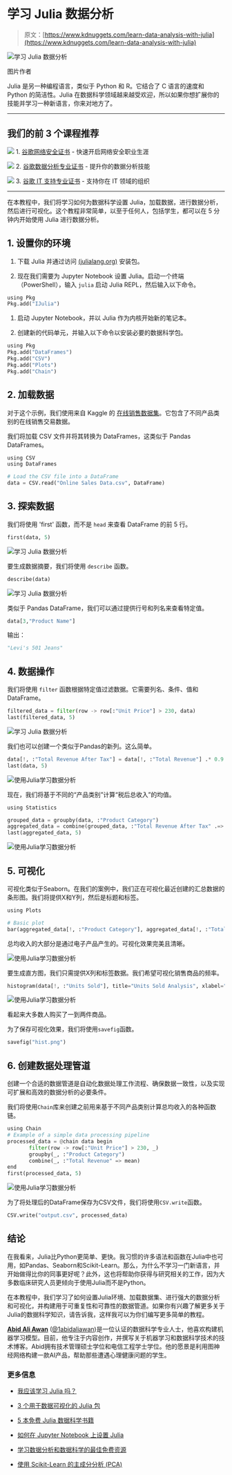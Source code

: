 # 学习 Julia 数据分析

> 原文：[https://www.kdnuggets.com/learn-data-analysis-with-julia](https://www.kdnuggets.com/learn-data-analysis-with-julia)

![学习 Julia 数据分析](../Images/42a5f176adcdb595dfdd19337c9afeda.png)

图片作者

Julia 是另一种编程语言，类似于 Python 和 R。它结合了 C 语言的速度和 Python 的简洁性。Julia 在数据科学领域越来越受欢迎，所以如果你想扩展你的技能并学习一种新语言，你来对地方了。

* * *

## 我们的前 3 个课程推荐

![](../Images/0244c01ba9267c002ef39d4907e0b8fb.png) 1\. [谷歌网络安全证书](https://www.kdnuggets.com/google-cybersecurity) - 快速开启网络安全职业生涯

![](../Images/e225c49c3c91745821c8c0368bf04711.png) 2\. [谷歌数据分析专业证书](https://www.kdnuggets.com/google-data-analytics) - 提升你的数据分析技能

![](../Images/0244c01ba9267c002ef39d4907e0b8fb.png) 3\. [谷歌 IT 支持专业证书](https://www.kdnuggets.com/google-itsupport) - 支持你在 IT 领域的组织

* * *

在本教程中，我们将学习如何为数据科学设置 Julia，加载数据，进行数据分析，然后进行可视化。这个教程非常简单，以至于任何人，包括学生，都可以在 5 分钟内开始使用 Julia 进行数据分析。

## 1\. 设置你的环境

1.  下载 Julia 并通过访问 [(julialang.org)](https://julialang.org/downloads/) 安装包。

1.  现在我们需要为 Jupyter Notebook 设置 Julia。启动一个终端（PowerShell），输入 `julia` 启动 Julia REPL，然后输入以下命令。

```py
using Pkg
Pkg.add("IJulia")
```

1.  启动 Jupyter Notebook，并以 Julia 作为内核开始新的笔记本。

1.  创建新的代码单元，并输入以下命令以安装必要的数据科学包。

```py
using Pkg
Pkg.add("DataFrames")
Pkg.add("CSV")
Pkg.add("Plots")
Pkg.add("Chain")
```

## 2\. 加载数据

对于这个示例，我们使用来自 Kaggle 的 [在线销售数据集](https://www.kaggle.com/datasets/shreyanshverma27/online-sales-dataset-popular-marketplace-data)。它包含了不同产品类别的在线销售交易数据。

我们将加载 CSV 文件并将其转换为 DataFrames，这类似于 Pandas DataFrames。

```py
using CSV
using DataFrames

# Load the CSV file into a DataFrame
data = CSV.read("Online Sales Data.csv", DataFrame)
```

## 3\. 探索数据

我们将使用 'first' 函数，而不是 `head` 来查看 DataFrame 的前 5 行。

```py
first(data, 5)
```

![学习 Julia 数据分析](../Images/6f315580cdadde360102b6b46ee752f4.png)

要生成数据摘要，我们将使用 `describe` 函数。

```py
describe(data)
```

![学习 Julia 数据分析](../Images/1647a3e64e92ca1a4e3cf4a6248624e7.png)

类似于 Pandas DataFrame，我们可以通过提供行号和列名来查看特定值。

```py
data[3,"Product Name"]
```

输出：

```py
"Levi's 501 Jeans"
```

## 4\. 数据操作

我们将使用 `filter` 函数根据特定值过滤数据。它需要列名、条件、值和 DataFrame。

```py
filtered_data = filter(row -> row[:"Unit Price"] > 230, data)
last(filtered_data, 5)
```

![学习 Julia 数据分析](../Images/a7a82ec5ce6ac10c35c9fddf3628f236.png)

我们也可以创建一个类似于Pandas的新列。这么简单。

```py
data[!, :"Total Revenue After Tax"] = data[!, :"Total Revenue"] .* 0.9  
last(data, 5)
```

![使用Julia学习数据分析](../Images/ce2c1d654e9235d734ab3ce5545b1b36.png)

现在，我们将基于不同的“产品类别”计算“税后总收入”的均值。

```py
using Statistics

grouped_data = groupby(data, :"Product Category")
aggregated_data = combine(grouped_data, :"Total Revenue After Tax" .=> mean)
last(aggregated_data, 5)
```

![使用Julia学习数据分析](../Images/d9d688e04d689e7791c3d0885c2eac2f.png)

## 5\. 可视化

可视化类似于Seaborn。在我们的案例中，我们正在可视化最近创建的汇总数据的条形图。我们将提供X和Y列，然后是标题和标签。

```py
using Plots

# Basic plot
bar(aggregated_data[!, :"Product Category"], aggregated_data[!, :"Total Revenue After Tax_mean"], title="Product Analysis", xlabel="Product Category", ylabel="Total Revenue After Tax Mean")
```

总均收入的大部分是通过电子产品产生的。可视化效果完美且清晰。

![使用Julia学习数据分析](../Images/a3fe1b959290c9ef8f13d250188081ff.png)

要生成直方图，我们只需提供X列和标签数据。我们希望可视化销售商品的频率。

```py
histogram(data[!, :"Units Sold"], title="Units Sold Analysis", xlabel="Units Sold", ylabel="Frequency")
```

![使用Julia学习数据分析](../Images/4ece5f1191f2e61c81ce95a8dad6b2bb.png)

看起来大多数人购买了一到两件商品。

为了保存可视化效果，我们将使用`savefig`函数。

```py
savefig("hist.png")
```

## 6\. 创建数据处理管道

创建一个合适的数据管道是自动化数据处理工作流程、确保数据一致性，以及实现可扩展和高效的数据分析的必要条件。

我们将使用`Chain`库来创建之前用来基于不同产品类别计算总均收入的各种函数链。

```py
using Chain
# Example of a simple data processing pipeline
processed_data = @chain data begin
       filter(row -> row[:"Unit Price"] > 230, _)
       groupby(_, :"Product Category")
       combine(_, :"Total Revenue" => mean)
end
first(processed_data, 5)
```

![使用Julia学习数据分析](../Images/19c05c40de279d4f30cc19769864bf33.png)

为了将处理后的DataFrame保存为CSV文件，我们将使用`CSV.write`函数。

```py
CSV.write("output.csv", processed_data)
```

## 结论

在我看来，Julia比Python更简单、更快。我习惯的许多语法和函数在Julia中也可用，如Pandas、Seaborn和Scikit-Learn。那么，为什么不学习一门新语言，并开始做得比你的同事更好呢？此外，这也将帮助你获得与研究相关的工作，因为大多数临床研究人员更倾向于使用Julia而不是Python。

在本教程中，我们学习了如何设置Julia环境、加载数据集、进行强大的数据分析和可视化，并构建用于可重复性和可靠性的数据管道。如果你有兴趣了解更多关于Julia的数据科学知识，请告诉我，这样我可以为你们编写更多简单的教程。

[](https://www.polywork.com/kingabzpro)****[Abid Ali Awan](https://www.polywork.com/kingabzpro)**** ([@1abidaliawan](https://www.linkedin.com/in/1abidaliawan))是一位认证的数据科学专业人士，他喜欢构建机器学习模型。目前，他专注于内容创作，并撰写关于机器学习和数据科学技术的技术博客。Abid拥有技术管理硕士学位和电信工程学士学位。他的愿景是利用图神经网络构建一款AI产品，帮助那些遭遇心理健康问题的学生。

### 更多信息

+   [我应该学习 Julia 吗？](https://www.kdnuggets.com/2022/11/learn-julia.html)

+   [3 个用于数据可视化的 Julia 包](https://www.kdnuggets.com/2023/02/3-julia-packages-data-visualization.html)

+   [5 本免费 Julia 数据科学书籍](https://www.kdnuggets.com/2023/06/5-free-julia-books-data-science.html)

+   [如何在 Jupyter Notebook 上设置 Julia](https://www.kdnuggets.com/2022/11/setup-julia-jupyter-notebook.html)

+   [学习数据分析和数据科学的最佳免费资源](https://www.kdnuggets.com/2024/03/365datascience-best-free-resources-learn-data-analysis-data-science)

+   [使用 Scikit-Learn 的主成分分析 (PCA)](https://www.kdnuggets.com/2023/05/principal-component-analysis-pca-scikitlearn.html)
